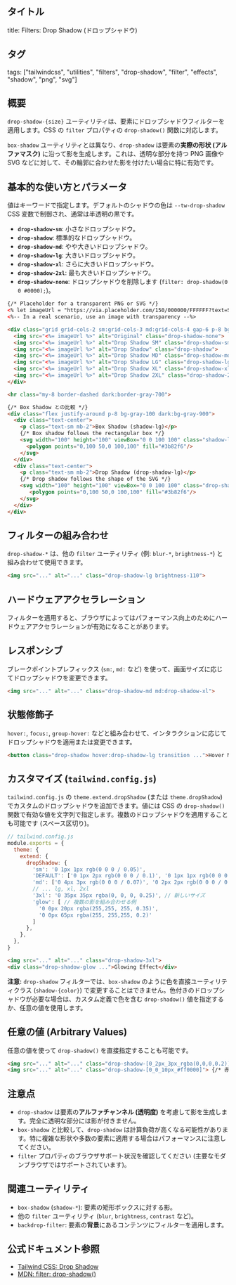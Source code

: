 ## タイトル
title: Filters: Drop Shadow (ドロップシャドウ)

## タグ
tags: ["tailwindcss", "utilities", "filters", "drop-shadow", "filter", "effects", "shadow", "png", "svg"]

## 概要
`drop-shadow-{size}` ユーティリティは、要素にドロップシャドウフィルターを適用します。CSS の `filter` プロパティの `drop-shadow()` 関数に対応します。

`box-shadow` ユーティリティとは異なり、`drop-shadow` は要素の**実際の形状 (アルファマスク)** に沿って影を生成します。これは、透明な部分を持つ PNG 画像や SVG などに対して、その輪郭に合わせた影を付けたい場合に特に有効です。

## 基本的な使い方とパラメータ

値はキーワードで指定します。デフォルトのシャドウの色は `--tw-drop-shadow` CSS 変数で制御され、通常は半透明の黒です。

*   **`drop-shadow-sm`**: 小さなドロップシャドウ。
*   **`drop-shadow`**: 標準的なドロップシャドウ。
*   **`drop-shadow-md`**: やや大きいドロップシャドウ。
*   **`drop-shadow-lg`**: 大きいドロップシャドウ。
*   **`drop-shadow-xl`**: さらに大きいドロップシャドウ。
*   **`drop-shadow-2xl`**: 最も大きいドロップシャドウ。
*   **`drop-shadow-none`**: ドロップシャドウを削除します (`filter: drop-shadow(0 0 #0000);`)。

```html
{/* Placeholder for a transparent PNG or SVG */}
<% let imageUrl = "https://via.placeholder.com/150/000000/FFFFFF?text=Shape"; %>
<%-- In a real scenario, use an image with transparency --%>

<div class="grid grid-cols-2 sm:grid-cols-3 md:grid-cols-4 gap-6 p-8 bg-gray-100 dark:bg-gray-900">
  <img src="<%= imageUrl %>" alt="Original" class="drop-shadow-none">
  <img src="<%= imageUrl %>" alt="Drop Shadow SM" class="drop-shadow-sm">
  <img src="<%= imageUrl %>" alt="Drop Shadow" class="drop-shadow">
  <img src="<%= imageUrl %>" alt="Drop Shadow MD" class="drop-shadow-md">
  <img src="<%= imageUrl %>" alt="Drop Shadow LG" class="drop-shadow-lg">
  <img src="<%= imageUrl %>" alt="Drop Shadow XL" class="drop-shadow-xl">
  <img src="<%= imageUrl %>" alt="Drop Shadow 2XL" class="drop-shadow-2xl">
</div>

<hr class="my-8 border-dashed dark:border-gray-700">

{/* Box Shadow との比較 */}
<div class="flex justify-around p-8 bg-gray-100 dark:bg-gray-900">
  <div class="text-center">
    <p class="text-sm mb-2">Box Shadow (shadow-lg)</p>
    {/* Box shadow follows the rectangular box */}
    <svg width="100" height="100" viewBox="0 0 100 100" class="shadow-lg">
      <polygon points="0,100 50,0 100,100" fill="#3b82f6"/>
    </svg>
  </div>
  <div class="text-center">
    <p class="text-sm mb-2">Drop Shadow (drop-shadow-lg)</p>
    {/* Drop shadow follows the shape of the SVG */}
    <svg width="100" height="100" viewBox="0 0 100 100" class="drop-shadow-lg">
       <polygon points="0,100 50,0 100,100" fill="#3b82f6"/>
    </svg>
  </div>
</div>
```

## フィルターの組み合わせ

`drop-shadow-*` は、他の `filter` ユーティリティ (例: `blur-*`, `brightness-*`) と組み合わせて使用できます。

```html
<img src="..." alt="..." class="drop-shadow-lg brightness-110">
```

## ハードウェアアクセラレーション

フィルターを適用すると、ブラウザによってはパフォーマンス向上のためにハードウェアアクセラレーションが有効になることがあります。

## レスポンシブ

ブレークポイントプレフィックス (`sm:`, `md:` など) を使って、画面サイズに応じてドロップシャドウを変更できます。

```html
<img src="..." alt="..." class="drop-shadow-md md:drop-shadow-xl">
```

## 状態修飾子

`hover:`, `focus:`, `group-hover:` などと組み合わせて、インタラクションに応じてドロップシャドウを適用または変更できます。

```html
<button class="drop-shadow hover:drop-shadow-lg transition ...">Hover Me</button>
```

## カスタマイズ (`tailwind.config.js`)

`tailwind.config.js` の `theme.extend.dropShadow` (または `theme.dropShadow`) でカスタムのドロップシャドウを追加できます。値には CSS の `drop-shadow()` 関数で有効な値を文字列で指定します。複数のドロップシャドウを適用することも可能です (スペース区切り)。

```javascript
// tailwind.config.js
module.exports = {
  theme: {
    extend: {
      dropShadow: {
        'sm': '0 1px 1px rgb(0 0 0 / 0.05)',
        'DEFAULT': ['0 1px 2px rgb(0 0 0 / 0.1)', '0 1px 1px rgb(0 0 0 / 0.06)'], // `drop-shadow` クラス
        'md': ['0 4px 3px rgb(0 0 0 / 0.07)', '0 2px 2px rgb(0 0 0 / 0.06)'],
        // ... lg, xl, 2xl
        '3xl': '0 35px 35px rgba(0, 0, 0, 0.25)', // 新しいサイズ
        'glow': [ // 複数の影を組み合わせる例
          '0 0px 20px rgba(255,255, 255, 0.35)',
          '0 0px 65px rgba(255, 255,255, 0.2)'
        ]
      },
    },
  },
}
```

```html
<img src="..." alt="..." class="drop-shadow-3xl">
<div class="drop-shadow-glow ...">Glowing Effect</div>
```
**注意:** `drop-shadow` フィルターでは、`box-shadow` のように色を直接ユーティリティクラス (`shadow-{color}`) で変更することはできません。色付きのドロップシャドウが必要な場合は、カスタム定義で色を含む `drop-shadow()` 値を指定するか、任意の値を使用します。

## 任意の値 (Arbitrary Values)

任意の値を使って `drop-shadow()` を直接指定することも可能です。

```html
<img src="..." alt="..." class="drop-shadow-[0_2px_3px_rgba(0,0,0,0.2)]">
<img src="..." alt="..." class="drop-shadow-[0_0_10px_#ff0000]"> {/* 赤いドロップシャドウ */}
```

## 注意点

*   `drop-shadow` は要素の**アルファチャンネル (透明度)** を考慮して影を生成します。完全に透明な部分には影が付きません。
*   `box-shadow` と比較して、`drop-shadow` は計算負荷が高くなる可能性があります。特に複雑な形状や多数の要素に適用する場合はパフォーマンスに注意してください。
*   `filter` プロパティのブラウザサポート状況を確認してください (主要なモダンブラウザではサポートされています)。

## 関連ユーティリティ

*   `box-shadow` (`shadow-*`): 要素の矩形ボックスに対する影。
*   他の `filter` ユーティリティ (`blur`, `brightness`, `contrast` など)。
*   `backdrop-filter`: 要素の**背景**にあるコンテンツにフィルターを適用します。

## 公式ドキュメント参照
*   [Tailwind CSS: Drop Shadow](https://tailwindcss.com/docs/drop-shadow)
*   [MDN: filter: drop-shadow()](https://developer.mozilla.org/en-US/docs/Web/CSS/filter-function/drop-shadow)